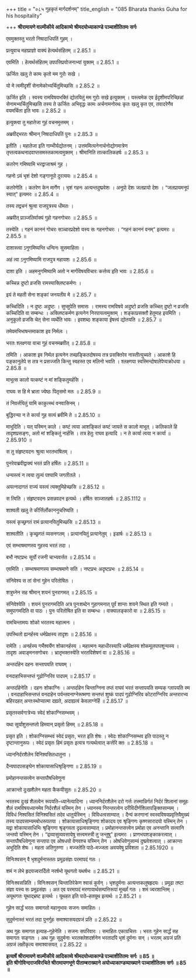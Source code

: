 +++
title = "०८५ गुहकृतं मार्गदर्शनम्"
title_english = "085 Bharata thanks Guha for his hospitality"

+++
**श्रीरामायणे वाल्मीकीये आदिकाव्ये श्रीमदयोध्याकाण्डे पञ्चाशीतितमः सर्गः**

एवमुक्तस्तु भरतो निषादाधिपतिं गुहम् ।

प्रत्युवाच महाप्राज्ञो वाक्यं हेत्यर्थसंहितम् ॥ 2.85.1 ॥

एवमिति । हेत्वर्थसंहितम् उपपत्तिप्रयोजनाभ्यां युक्तम् ॥ 2.85.1 ॥

ऊर्जितः खलु ते कामः कृतो मम गुरोः सखे ।

यो मे त्वमीदृशीं सेनामेकोभ्यर्चितुमिच्छसि ॥ 2.85.2 ॥

ऊर्जित इति । स्वस्य रामविषयभक्तिं द्योतयितुं मम गुरोः सखे इत्युक्तम् । यस्त्वमेक एव ईदृशीमपरिच्छिन्नां सेनामभ्यर्चितुमिच्छसि तस्य ते ऊर्जितः अभिवृद्धः कामः अर्चनामनोरथः कृतः खलु कृत एव, तवादरेणैव वयमर्चिता इति भावः ॥ 2.85.2 ॥

इत्युक्त्वा तु महातेजा गुहं वचनमुत्तमम् ।

अब्रवीद्भरतः श्रीमान् निषादाधिपतिं पुनः ॥ 2.85.3 ॥

इतीति । महातेजा इति गाम्भीर्यद्योतनम् । उत्तममित्यनेनार्चनोद्योगमात्रेण तृप्तत्वकथनादवाप्तसमस्तकामत्वमुक्तम् । श्रीमानिति तात्कालिकहर्षः ॥ 2.85.3 ॥

कतरेण गमिष्यामि भरद्वाजाश्रमं गुह ।

गहनो ऽयं भृशं देशो गङ्गानूपो दुरत्ययः ॥ 2.85.4 ॥

कतरेणेति । कतरेण केन मार्गेण । भृशं गहनः अत्यन्तदुष्प्रवेशः । अनूपो देशः जलप्रायो देशः । “जलप्रायमनूपं स्यात्” इत्यमरः ॥ 2.85.4 ॥

तस्य तद्वचनं श्रुत्वा राजपुत्रस्य धीमतः ।

अब्रवीत् प्राञ्जलिर्वाक्यं गुहो गहनगोचरः ॥ 2.85.5 ॥

तस्येति । गहनं काननं गोचरः सञ्चारप्रदेशो यस्य सः गहनगोचरः । “गहनं काननं वनम्” इत्यमरः ॥ 2.85.5 ॥

दाशास्त्वा ऽनुगमिष्यन्ति धन्विनः सुसमाहिताः ।

अहं त्वा ऽनुगमिष्यामि राजपुत्र महायशः ॥ 2.85.6 ॥

दाशा इति । अहमनुगमिष्यामि अतो न मार्गविषयविचारः कर्त्तव्य इति भावः ॥ 2.85.6 ॥

कच्चिन्न दुष्टो व्रजसि रामस्याक्लिष्टकर्मणः ।

इयं ते महती सेना शङ्कां जनयतीव मे ॥ 2.85.7 ॥

कच्चिदिति । न दुष्टः अदुष्टः । सुप्सुपेति समासः । रामस्य रामविषये अदुष्टो व्रजसि कच्चित् दुष्टो न व्रजसि कच्चिदिति वा सम्बन्धः । अक्लिष्टकर्मण इत्यनेन निरपायत्वमुक्तम् । शङ्काप्रसक्तौ हेतुमाह इयमिति । अनुकूलो व्रजसि चेत् सेना व्यर्थेति भावः । इवशब्दः शङ्काया ईषत्त्वं द्योतयति ॥ 2.85.7 ॥

तमेवमभिभाषन्तमाकाश इव निर्मलः ।

भरतः श्लक्ष्णया वाचा गुहं वचनमब्रवीत् ॥ 2.85.8 ॥

तमिति । आकाश इव निर्मल इत्यनेन तच्छङ्कितदोषस्य तत्र प्रसक्तिरेव नास्तीत्युच्यते । आकाशे हि पङ्कानुलेपे स तत्र न प्रसज्जति किन्तु स्वहस्त एव मलिनो भवति । श्लक्ष्णया स्वस्मिन्दोषालेपेप्यक्रोधया ॥ 2.85.8 ॥

माभूत्स कालो यत्कष्टं न मां शङ्कितुमर्हसि ।

राघवः स हि मे भ्राता ज्येष्ठः पितृसमो मतः ॥ 2.85.9 ॥

तं निवर्त्तयितुं यामि काकुत्स्थं वनवासिनम् ।

बुद्धिरन्या न ते कार्या गुह सत्यं ब्रवीमि ते ॥ 2.85.10 ॥

माभूदिति । यत् यस्मिन् काले । कष्टं त्वया आशङ्कितं कष्टं जायते स कालो माभूत् । कलिकाले हि तादृशप्रसङ्गः, अतो मां शङ्कितुं नार्हसि । तत्र हेतुः राघव इत्यादि । न ते कार्या त्वया न कार्या ॥ 2.85.910 ॥

स तु संहृष्टवदनः श्रुत्वा भरतभाषितम् ।

पुनरेवाब्रवीद्वाक्यं भरतं प्रति हर्षितः ॥ 2.85.11 ॥

धन्यस्त्वं न त्वया तुल्यं पश्यामि जगतीतले ।

अयत्नादागतं राज्यं यस्त्वं त्यक्तुमिहेच्छसि ॥ 2.85.12 ॥

स त्विति । संहृष्टवदनः प्रसन्नवदन इत्यर्थः । हर्षितः सञ्जातहर्षः ॥ 2.85.1112 ॥

शाश्वती खलु ते कीर्त्तिर्लोकाननुचरिष्यति ।

यस्त्वं कृच्छ्रगतं रामं प्रत्यानयितुमिच्छसि ॥ 2.85.13 ॥

शाश्वतीति । कृच्छ्रगतं व्यसनगतम् । प्रत्यानयितुं प्रत्यानेतुम् । इडार्षः ॥ 2.85.13 ॥

एवं सम्भाषमाणस्य गुहस्य भरतं तदा ।

बभौ नष्टप्रभः सूर्यो रजनी चाभ्यवर्त्तत ॥ 2.85.14 ॥

एवमिति । सम्भाषमाणस्य सम्भाषमाणे सति । नष्टप्रभः अदृष्टप्रभः ॥ 2.85.14 ॥

संनिवेश्य स तां सेनां गुहेन परितोषितः ।

शत्रुघ्नेन सह श्रीमान् शयनं पुनरागमत् ॥ 2.85.15 ॥

संनिवेश्येति । शयनं पुनरागमदिति अत्र पुनःशब्देन गुहागमनात् पूर्वं शान्तः शयने स्थित इति गम्यते । समुपागमदिति वा पाठः । पुनः परितोषित इति वा सम्बन्धः । वाक्यालङ्कारो वा ॥ 2.85.15 ॥

रामचिन्तामयः शोको भरतस्य महात्मनः ।

उपस्थितो ह्यनर्हस्य धर्मप्रेक्षस्य तादृशः ॥ 2.85.16 ॥

रामेति । अनर्हस्य गर्भैश्वर्येण शोकानर्हस्य । महात्मनः महाधीरस्यापि धर्मप्रेक्षस्य शोकमूलपापशून्यस्य । तादृशः अवाङ्मनसगोचरः । भ्रातृभक्तस्येति भरतविशेषणं वा ॥ 2.85.16 ॥

अन्तर्दाहेन दहनः सन्तापयति राघवम् ।

वनदाहाभिसन्तप्तं गूढोग्निरिव पादपम् ॥ 2.85.17 ॥

अन्तर्दाहेनेति । दहनः शोकाग्निः । अन्तर्दाहेन चिन्ताग्निना तप्तं राघवं भरतं सन्तापयति सम्यक् ग्लापयति स्म । वनदाहाभिसन्तप्तं वनदाहेन पर्यन्तवनाग्नेरूष्मणा सन्तप्तं शुष्कं पादपं गूढोग्निरिव कोटराग्निरिव अन्तरारभ्य बहिरदहत् अन्तःस्थोप्यात्मा दह्यते, अदाह्यत्वं केवलाग्नेर्हि ॥ 2.85.17 ॥

प्रसृतस्सर्वगात्रेभ्यः स्वेदं शोकाग्निसम्भवम् ।

यथा सूर्यांशुसन्तप्तो हिमवान् प्रसृतो हिमम् ॥ 2.85.18 ॥

प्रसृत इति । शोकाग्निसम्भवं स्वेदं प्रसृतः, भरत इति शेषः । स्वेदः शोकाग्निसम्भव इति पाठस्तु न दृष्टान्तानुरूपः । स्वेदं प्रसृतः हिमं प्रसृतः इत्यत्र गत्यर्थत्वात् कर्त्तरि क्तः ॥ 2.85.18 ॥

ध्याननिर्दरशैलेन विनिश्वसितधातुना ।

दैन्यपादपसङ्घेन शोकायासाधिश्रृङ्गिणा ॥ 2.85.19 ॥

प्रमोहानन्तसत्त्वेन सन्तापौषधिवेणुना

आक्रान्तो दुःखशैलेन महता कैकयीसुतः ॥ 2.85.20 ॥

भरतस्य दुःखं शैलत्वेन रूपयति–ध्यानेत्यादिना । ध्याननिर्दरशैलेन दरो गर्त्तः तस्मान्निर्गतं निर्दरं शिलानां समूहः शैलं रामविषयध्यानमेव निर्दरशैलं यस्मिन् तेन । ध्यानस्य निरन्तरत्वेन दरीविदीर्णशिलापङ्क्तिसाम्यम् । विविधं निश्वसितं विनिश्वसितं तदेव धातुर्यस्मिन् । विविधत्वसाम्यात् । दैन्यं करणानां स्वस्वविषयप्रवृत्तिवैमुख्यं तस्य पादपसाम्यमबोधरूपतया । शोकायासाधिश्रृङ्गिणा शोकादय एव श्रृङ्गिणः कृष्णसारादयो यस्मिन् तेन । यद्वा शोकायासाधिभिः श्रृङ्गिणा श्रृङ्गवता दृढत्वसाम्यात् । प्रमोहानन्तसत्त्वेन प्रमोहा एव अनन्तानि सत्त्वानि जन्तवो यस्मिन् तेन । “द्रव्यासुव्यवसायेषु सत्त्वमस्त्री तु जन्तुषु” इत्यमरः । प्राणभयशङ्काकरत्वात् । सन्तापौषधिवेणुना सन्तापा एव ओषधयो वेणवश्च यस्मिन् तेन । ओषधिवेणुसाम्यं दुष्प्रवेशत्वात् । आक्रान्तः अभूदिति शेषः । महता अतिगुरुणा । मज्जतेति पाठे–मज्जता अवयवेषु प्रविशता ॥ 2.85.1920 ॥

विनिःश्वसन् वै भृशदुर्मनास्ततः प्रमूढसंज्ञः परमापदं गतः ।

शमं न लेभे हृदयज्वरार्दितो नरर्षभो यूथगतो यथर्षभः ॥ 2.85.21 ॥

विनिःश्वसन्निति । विनिःश्वसन् चिन्तातिरेकेण श्वासं कुर्वन् । भृशदुर्मनाः अत्यन्तकलुषहृदयः । प्रमूढा तष्टा संज्ञा यस्य सः प्रमूढसंज्ञः । अत एव परमापदं मरणायार्थसम्पत्तिरूपां मूर्च्छां गतः । शमं ज्वरशान्तिम् । अयूथगतः यूथाद्भ्रष्ट इत्यर्थः । यूथहत इति पाठे–हतयूथ इत्यर्थः ॥ 2.85.21 ॥

गुहेन सार्द्धं भरतः समागतो महानुभावः सजनः समाहितः ।

सुदुर्मनास्तं भरतं तदा पुनर्गुहः समाश्वासयदग्रजं प्रति ॥ 2.85.22 ॥

अथ गुहः समागत इत्याह–गुहेनेति । सजनः सपरिवारः । समाहितः एकाग्रचित्तः । भरतः गुहेन सार्द्धं सह समागतः सङ्गतः । अथ गुहः सुदुर्मनाः भरतक्लेशदर्शनेन भरतादपि भृशं दुर्मनाः सन् । भरतम् अग्रजं प्रति अग्रजं लक्षीकृत्य समाश्वासयत् ॥ 2.85.22 ॥

**इत्यार्षे श्रीरामायणे वाल्मीकीये आदिकाव्ये श्रीमदयोध्याकाण्डे पञ्चाशीतितमः सर्गः ॥ 85 ॥  
इति श्रीगोविन्दराजविरचिते श्रीरामायणभूणे पीताम्बराख्याने अयोध्याकाण्डव्याख्याने पञ्चाशीतितमः सर्गः ॥ 85 ॥**

